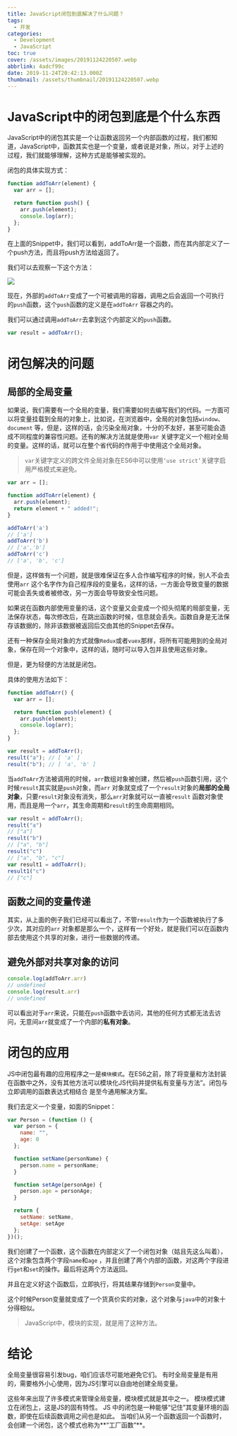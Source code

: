 ```yaml
---
title: JavaScript闭包到底解决了什么问题？
tags:
  - 开发
categories:
  - Development
  - JavaScript
toc: true
cover: /assets/images/20191124220507.webp
abbrlink: 4adcf99c
date: 2019-11-24T20:42:13.000Z
thumbnail: /assets/thumbnail/20191124220507.webp
---
```


# JavaScript中的闭包到底是个什么东西

JavaScript中的闭包其实是一个让函数返回另一个内部函数的过程，我们都知道，JavaScript中，函数其实也是一个变量，或者说是对象，所以，对于上述的过程，我们就能够理解，这种方式是能够被实现的。

闭包的具体实现方式：

<!-- more -->

```javascript
function addToArr(element) {
  var arr = [];

  return function push() {
    arr.push(element);
    console.log(arr);
  };
}
```

在上面的Snippet中，我们可以看到，addToArr是一个函数，而在其内部定义了一个push方法，而且将push方法给返回了。

我们可以去观察一下这个方法：

![](/assets/images/20191124230448.webp)

现在，外部的`addToArr`变成了一个可被调用的容器，调用之后会返回一个可执行的`push`函数，这个`push`函数的定义是在`addToArr`
容器之内的。

我们可以通过调用`addToArr`去拿到这个内部定义的`push`函数。

```javascript
var result = addToArr();
```

# 闭包解决的问题

## 局部的全局变量

如果说，我们需要有一个全局的变量，我们需要如何去编写我们的代码。一方面可以将变量挂载到全局的对象上，比如说，在浏览器中，全局的对象包括`window`、`document`
等，但是，这样的话，会污染全局对象，十分的不友好，甚至可能会造成不同程度的兼容性问题。还有的解决方法就是使用`var`
关键字定义一个相对全局的变量。这样的话，就可以在整个省代码的作用于中使用这个全局对象。

> `var`关键字定义的跨文件全局对象在ES6中可以使用`‘use strict’`关键字启用严格模式来避免。

```javascript
var arr = [];

function addToArr(element) {
  arr.push(element);
  return element + " added!";
}

addToArr('a')
// ['a']
addToArr('b')
// ['a','b']
addToArr('c')
// ['a', 'b', 'c']
```

但是，这样做有一个问题，就是很难保证在多人合作编写程序的时候，别人不会去使用`arr`
这个名字作为自己程序段的变量名，这样的话，一方面会导致变量的数据可能会丢失或者被修改，另一方面会导导致安全性问题。

如果说在函数内部使用变量的话，这个变量又会变成一个彻头彻尾的局部变量，无法保存状态，每次修改后，在跳出函数的时候，信息就会丢失。函数自身是无法保存该数据的，除非该数据被返回后交由其他的Snippet去保存。

还有一种保存全局对象的方式就像`Redux`或者`vuex`那样，将所有可能用到的全局对象，保存在同一个对象中，这样的话，随时可以导入包并且使用这些对象。

但是，更为轻便的方法就是闭包。

具体的使用方法如下：

```javascript
function addToArr() {
  var arr = [];

  return function push(element) {
    arr.push(element);
    console.log(arr);
  };
}

var result = addToArr();
result("a"); // [ 'a' ]
result("b"); // [ 'a', 'b' ]
```

当`addToArr`方法被调用的时候，`arr`数组对象被创建，然后被`push`函数引用，这个时候`result`其实就是`push`对象，而`arr`
对象就变成了一个`result`对象的**局部的全局对象**，只要`result`对象没有消失，那么`arr`对象就可以一直被`result`
函数对象使用，而且是用一个`arr`，其生命周期和`result`的生命周期相同。

```javascript
var result = addToArr();
result("a")
// ["a"]
result("b")
// ["a", "b"]
result("c")
// ["a", "b", "c"]
var result1 = addToArr();
result1("c")
// ["c"]
```

## 函数之间的变量传递

其实，从上面的例子我们已经可以看出了，不管`result`作为一个函数被执行了多少次，其对应的`arr`
对象都是那么一个，这样有一个好处，就是我们可以在函数内部去使用这个共享的对象，进行一些数据的传递。

## 避免外部对共享对象的访问

```javascript
console.log(addToArr.arr)
// undefined
console.log(result.arr)
// undefined
```

可以看出对于`arr`来说，只能在`push`函数中去访问，其他的任何方式都无法去访问，无意间`arr`就变成了一个内部的**私有对象**。

# 闭包的应用

JS中闭包最有趣的应用程序之一是`模块模式`。在ES6之前，除了将变量和方法封装在函数中之外，没有其他方法可以模块化JS代码并提供私有变量与方法”。闭包与立即调用的函数表达式相结合
是至今通用解决方案。

我们去定义一个变量，如面的Snippet：

```javascript
var Person = (function () {
  var person = {
    name: "",
    age: 0
  };

  function setName(personName) {
    person.name = personName;
  }

  function setAge(personAge) {
    person.age = personAge;
  }

  return {
    setName: setName,
    setAge: setAge
  };
})();
```

我们创建了一个函数，这个函数在内部定义了一个闭包对象（姑且先这么叫着），这个对象包含两个字段`name`和`age`
，并且创建了两个内部的函数，对这两个字段进行`get`和`set`的操作。最后将这两个方法返回。

并且在定义好这个函数后，立即执行，将其结果存储到`Person`变量中。

这个时候Person变量就变成了一个货真价实的对象，这个对象与`java`中的对象十分得相似。

> JavaScript中，模块的实现，就是用了这种方法。

# 结论

全局变量很容易引发bug，咱们应该尽可能地避免它们。 有时全局变量是有用的，需要格外小心使用，因为JS引擎可以自由地创建全局变量。

这些年来出现了许多模式来管理全局变量，模块模式就是其中之一。 模块模式建立在闭包上，这是JS的固有特性。 JS
中的闭包是一种能够“记住”其变量环境的函数，即使在后续函数调用之间也是如此。
当咱们从另一个函数返回一个函数时，会创建一个闭包，这个模式也称为**“工厂函数”**。
